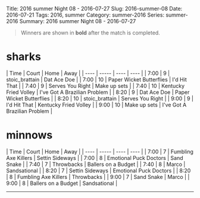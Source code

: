Title: 2016 summer Night 08 - 2016-07-27
Slug: 2016-summer-08
Date: 2016-07-21
Tags: 2016, summer
Category: summer-2016
Series: summer-2016
Summary: 2016 summer Night 08 - 2016-07-27

> Winners are shown in **bold** after the match is completed.

sharks
=====
| Time | Court | Home | Away |
| ---- | ----- | ---- | ---- | <!-- begin table -->
| 7:00 | 9 | stoic_brattain | Dat Ace Doe |
| 7:00 | 10 | Paper Wicket Butterflies | I'd Hit That |
| 7:40 | 9 | Serves You Right | Make up sets |
| 7:40 | 10 | Kentucky Fried Volley | I've Got A Brazilian Problem |
| 8:20 | 9 | Dat Ace Doe | Paper Wicket Butterflies |
| 8:20 | 10 | stoic_brattain | Serves You Right |
| 9:00 | 9 | I'd Hit That | Kentucky Fried Volley |
| 9:00 | 10 | Make up sets | I've Got A Brazilian Problem |

<!-- end table -->
minnows
=====
| Time | Court | Home | Away |
| ---- | ----- | ---- | ---- | <!-- begin table -->
| 7:00 | 7 | Fumbling Axe Killers | Settin Sideways |
| 7:00 | 8 | Emotional Puck Doctors | Sand Snake |
| 7:40 | 7 | Throwbacks | Ballers on a Budget |
| 7:40 | 8 | Marco | Sandsational |
| 8:20 | 7 | Settin Sideways | Emotional Puck Doctors |
| 8:20 | 8 | Fumbling Axe Killers | Throwbacks |
| 9:00 | 7 | Sand Snake | Marco |
| 9:00 | 8 | Ballers on a Budget | Sandsational |

<!-- end table -->



---